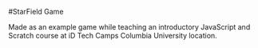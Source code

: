#StarField Game

Made as an example game while teaching an introductory JavaScript and Scratch course at iD Tech Camps Columbia University location.